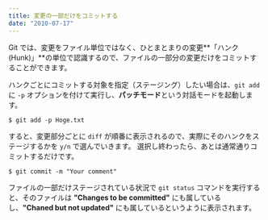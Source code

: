 ```yaml
---
title: 変更の一部だけをコミットする
date: "2010-07-17"
---
```


Git では、変更をファイル単位ではなく、ひとまとまりの変更**「ハンク (Hunk)」**の単位で認識するので、ファイルの一部分の変更だけをコミットすることができます。

ハンクごとにコミットする対象を指定（ステージング）したい場合は、`git add` に `-p` オプションを付けて実行し、**パッチモード**という対話モードを起動します。

```
$ git add -p Hoge.txt
```

すると、変更部分ごとに `diff` が順番に表示されるので、実際にそのハンクをステージするかを `y/n` で選んでいきます。
選択し終わったら、あとは通常通りコミットするだけです。

```
$ git commit -m "Your comment"
```

ファイルの一部だけステージされている状況で `git status` コマンドを実行すると、そのファイルは **"Changes to be committed"** にも属しているし、**"Chaned but not updated"** にも属しているというように表示されます。

